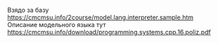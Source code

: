 Взядо за базу https://cmcmsu.info/2course/model.lang.interpreter.sample.htm<br>
Описание модельного языка тут https://cmcmsu.info/download/programming.systems.cpp.16.poliz.pdf
